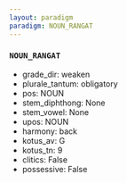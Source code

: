 ```yaml
---
layout: paradigm
paradigm: NOUN_RANGAT
---
```

### ` NOUN_RANGAT `


* grade_dir: weaken
* plurale_tantum: obligatory
* pos: NOUN
* stem_diphthong: None
* stem_vowel: None
* upos: NOUN
* harmony: back
* kotus_av: G
* kotus_tn: 9
* clitics: False
* possessive: False
